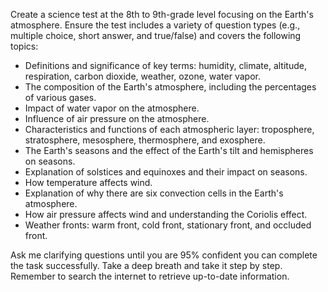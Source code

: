 Create a science test at the 8th to 9th-grade level focusing on the Earth's atmosphere. Ensure the test includes a variety of question types (e.g., multiple choice, short answer, and true/false) and covers the following topics:

- Definitions and significance of key terms: humidity, climate, altitude, respiration, carbon dioxide, weather, ozone, water vapor.
- The composition of the Earth's atmosphere, including the percentages of various gases.
- Impact of water vapor on the atmosphere.
- Influence of air pressure on the atmosphere.
- Characteristics and functions of each atmospheric layer: troposphere, stratosphere, mesosphere, thermosphere, and exosphere.
- The Earth's seasons and the effect of the Earth's tilt and hemispheres on seasons.
- Explanation of solstices and equinoxes and their impact on seasons.
- How temperature affects wind.
- Explanation of why there are six convection cells in the Earth's atmosphere.
- How air pressure affects wind and understanding the Coriolis effect.
- Weather fronts: warm front, cold front, stationary front, and occluded front.

Ask me clarifying questions until you are 95% confident you can complete the task successfully. Take a deep breath and take it step by step. Remember to search the internet to retrieve up-to-date information.